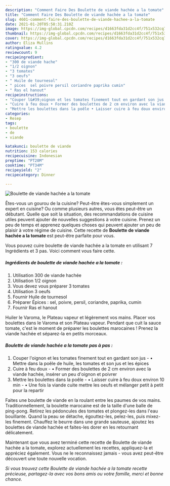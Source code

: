 ```yaml
---
description: "Comment Faire Des Boulette de viande hachée a la tomate"
title: "Comment Faire Des Boulette de viande hachée a la tomate"
slug: 4601-comment-faire-des-boulette-de-viande-hachee-a-la-tomate
date: 2021-01-20T05:58:31.210Z
image: https://img-global.cpcdn.com/recipes/d1663fda31d2cc4f/751x532cq70/boulette-de-viande-hachee-a-la-tomate-photo-principale-de-la-recette.jpg
thumbnail: https://img-global.cpcdn.com/recipes/d1663fda31d2cc4f/751x532cq70/boulette-de-viande-hachee-a-la-tomate-photo-principale-de-la-recette.jpg
cover: https://img-global.cpcdn.com/recipes/d1663fda31d2cc4f/751x532cq70/boulette-de-viande-hachee-a-la-tomate-photo-principale-de-la-recette.jpg
author: Eliza Mullins
ratingvalue: 4.2
reviewcount: 9
recipeingredient:
- "300 de viande hache"
- "1/2 oignon"
- "3 tomates"
- "3 oeufs"
- " Huile de tournesol"
- " pices  sel poivre persil coriandre paprika cumin"
- " Ras el hanout"
recipeinstructions:
- "Couper l&#39;oignon et les tomates finement tout en gardant son jus • Mettre dans la poêle de huile, les tomates et son jus et les épices"
- "Cuire à feu doux • Former des boulettes de 2 cm environ avec la viande hachée, insérer un peu d&#39;oignon et poivrer"
- "Mettre les boulettes dans la poêle • Laisser cuire à feu doux environ 10 min • Une fois la viande cuite mettre les oeufs et mélanger petit à petit pour la repartir"
categories:
- Resep
tags:
- boulette
- de
- viande

katakunci: boulette de viande 
nutrition: 153 calories
recipecuisine: Indonesian
preptime: "PT20M"
cooktime: "PT34M"
recipeyield: "2"
recipecategory: Dinner

---
```



![Boulette de viande hachée a la tomate](https://img-global.cpcdn.com/recipes/d1663fda31d2cc4f/751x532cq70/boulette-de-viande-hachee-a-la-tomate-photo-principale-de-la-recette.jpg)

Êtes-vous un gourou de la cuisine? Peut-être êtes-vous simplement un expert en cuisine? Ou comme plusieurs autres, vous êtes peut-être un débutant. Quelle que soit la situation, des recommandations de cuisine utiles peuvent ajouter de nouvelles suggestions à votre cuisine. Prenez un peu de temps et apprenez quelques choses qui peuvent ajouter un peu de plaisir à votre régime de cuisine. Cette recette de <strong> Boulette de viande hachée a la tomate </strong> est peut-être parfaite pour vous.

<!--inarticleads1-->

Vous pouvez cuire boulette de viande hachée a la tomate en utilisant 7 Ingrédients et 3 pas. Voici comment vous faire cette.

##### Ingrédients de boulette de viande hachée a la tomate :

1. Utilisation 300 de viande hachée
1. Utilisation 1/2 oignon
1. Vous devez vous préparer 3 tomates
1. Utilisation 3 oeufs
1. Fournir  Huile de tournesol
1. Préparer  Épices : sel, poivre, persil, coriandre, paprika, cumin
1. Fournir  Ras el hanout


Huiler le Varoma, le Plateau vapeur et légèrement vos mains. Placer vos boulettes dans le Varoma et son Plateau vapeur. Pendant que cuit la sauce tomate, c&#39;est le moment de préparer les boulettes marocaines ! Prenez la viande hachée et séparez-la en petits morceaux. 

<!--inarticleads2-->

##### Boulette de viande hachée a la tomate pas à pas :

1. Couper l&#39;oignon et les tomates finement tout en gardant son jus - • Mettre dans la poêle de huile, les tomates et son jus et les épices
1. Cuire à feu doux - • Former des boulettes de 2 cm environ avec la viande hachée, insérer un peu d&#39;oignon et poivrer
1. Mettre les boulettes dans la poêle - • Laisser cuire à feu doux environ 10 min - • Une fois la viande cuite mettre les oeufs et mélanger petit à petit pour la repartir


Faites une boulette de viande en la roulant entre les paumes de vos mains. Traditionnellement, la boulette marocaine est de la taille d&#39;une balle de ping-pong. Retirez les pédoncules des tomates et plongez-les dans l&#39;eau bouillante. Quand la peau se détache, égouttez-les, pelez-les, puis mixez-les finement. Chauffez le beurre dans une grande sauteuse, ajoutez les boulettes de viande hachée et faites-les dorer en les retournant délicatement. 

<!--inarticleads1-->

<p>
Maintenant que vous avez terminé cette recette de Boulette de viande hachée a la tomate, explorez actuellement les recettes, appliquez-la et appréciez également. Vous ne le reconnaissez jamais - vous avez peut-être découvert une toute nouvelle vocation.
</p>

<p>
<i>Si vous trouvez cette Boulette de viande hachée a la tomate recette précieuse, partagez-la avec vos bons amis ou votre famille, merci et bonne chance.</i>
</p>
